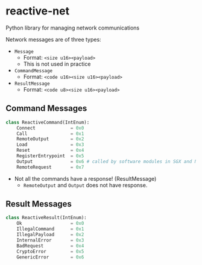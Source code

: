 # reactive-net
Python library for managing network communications

Network messages are of three types:

- `Message`
  - Format: `<size u16><payload>`
  - This is not used in practice
- `CommandMessage`
  - Format: `<code u16><size u16><payload>`
- `ResultMessage`
  - Format: `<code u8><size u16><payload>`



## Command Messages

```python
class ReactiveCommand(IntEnum):
    Connect             = 0x0
    Call                = 0x1
    RemoteOutput        = 0x2
    Load                = 0x3
    Reset               = 0x4
    RegisterEntrypoint  = 0x5
    Output              = 0x6 # called by software modules in SGX and Native
    RemoteRequest       = 0x7
```

- Not all the commands have a response! (ResultMessage)
  - `RemoteOutput` and `Output` does not have response.

## Result Messages

```python
class ReactiveResult(IntEnum):
    Ok                  = 0x0
    IllegalCommand      = 0x1
    IllegalPayload      = 0x2
    InternalError       = 0x3
    BadRequest          = 0x4
    CryptoError         = 0x5
    GenericError        = 0x6
```
